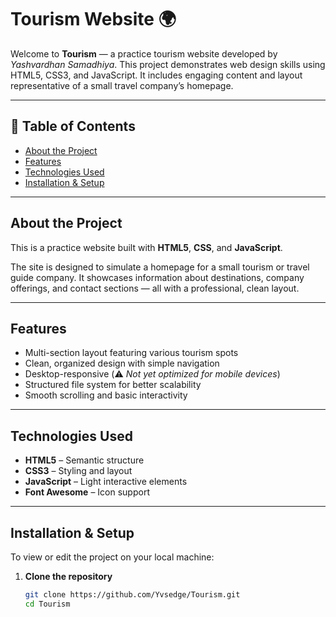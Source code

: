 # Tourism Website 🌍

Welcome to **Tourism** — a practice tourism website developed by *Yashvardhan Samadhiya*. This project demonstrates web design skills using HTML5, CSS3, and JavaScript. It includes engaging content and layout representative of a small travel company’s homepage.

---

## 🔧 Table of Contents

- [About the Project](#about-the-project)  
- [Features](#features)  
- [Technologies Used](#technologies-used)  
- [Installation & Setup](#installation--setup)  

---

## About the Project

This is a practice website built with **HTML5**, **CSS**, and **JavaScript**.

The site is designed to simulate a homepage for a small tourism or travel guide company. It showcases information about destinations, company offerings, and contact sections — all with a professional, clean layout.

---

## Features

- Multi-section layout featuring various tourism spots  
- Clean, organized design with simple navigation  
- Desktop-responsive (⚠️ *Not yet optimized for mobile devices*)  
- Structured file system for better scalability  
- Smooth scrolling and basic interactivity  

---

## Technologies Used

- **HTML5** – Semantic structure  
- **CSS3** – Styling and layout  
- **JavaScript** – Light interactive elements  
- **Font Awesome** – Icon support  

---

## Installation & Setup

To view or edit the project on your local machine:

1. **Clone the repository**
   ```bash
   git clone https://github.com/Yvsedge/Tourism.git
   cd Tourism

